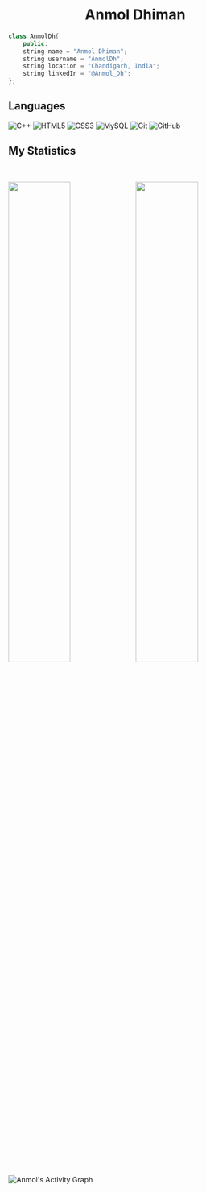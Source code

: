 <h1 align="center">
  <b>Anmol Dhiman</b>
</h1>

```C++
class AnmolDh{
    public:
    string name = "Anmol Dhiman";
    string username = "AnmolDh";
    string location = "Chandigarh, India";
    string linkedIn = "@Anmol_Dh";
};
```

## Languages
![C++](https://img.shields.io/badge/-C++-00599C?style=flat-square&logo=c)
![HTML5](https://img.shields.io/badge/-HTML5-E34F26?style=flat-square&logo=html5&logoColor=white)
![CSS3](https://img.shields.io/badge/-CSS3-1572B6?style=flat-square&logo=css3)
![MySQL](https://img.shields.io/badge/-MySQL-black?style=flat-square&logo=mysql)
![Git](https://img.shields.io/badge/-Git-black?style=flat-square&logo=git)
![GitHub](https://img.shields.io/badge/-GitHub-181717?style=flat-square&logo=github)

## My Statistics

<br/>
<p align="left">
  <img width="49.5%" src="https://github-readme-stats.vercel.app/api?username=Anmoldh&show_icons=true&theme=gruvbox&hide_border=true" />
    <img width="49.5%" src="https://github-readme-streak-stats.herokuapp.com/?user=Anmoldh&theme=gruvbox&hide_border=true" />
  </a>
</p>
<br>

![Anmol's Activity Graph](https://activity-graph.herokuapp.com/graph?username=Anmoldh&custom_title=Anmol's%20Contribution%20Graph&theme=gruvbox&bg_color=282828&hide_border=true&line=d1a01f&point=c58545)
